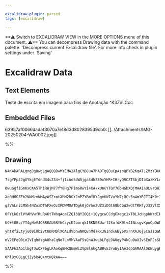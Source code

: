 ```yaml
---

excalidraw-plugin: parsed
tags: [excalidraw]

---
```

==⚠  Switch to EXCALIDRAW VIEW in the MORE OPTIONS menu of this document. ⚠== You can decompress Drawing data with the command palette: 'Decompress current Excalidraw file'. For more info check in plugin settings under 'Saving'


# Excalidraw Data

## Text Elements
Teste de escrita em 
imagem para fins de Anotação ^K3ZnLCoc

## Embedded Files
63957af0066dadaf3070a7e18d3d8028395d9cb0: [[../Attachments/IMG-20250204-WA0002.jpg]]

%%
## Drawing
```compressed-json
N4KAkARALgngDgUwgLgAQQQDwMYEMA2AlgCYBOuA7hADTgQBuCpAzoQPYB2KqATLZMzYBXUtiRoIACyhQ4zZAHoFAc0JRJQgEYA6bGwC2CgF7N6hbEcK4OCtptbErHALRY8RMpWdx8Q1TdIEfARcZgRmBShcZQUebQAObR4aOiCEfQQOKGZuAG1wMFAwYogSbilNemxSACk4IRTiyFhEcsJ9aKR+EsxuZx4AVgAGbQBOUYB2UZ4ANgAWAYn40YG5

7sgYPp4JgGYkgEYdnd34uZ34+fj1iAoSdW5jgaSdhZ59xYHR+IHryQRCZTSbjDIbXazKYLcUEFARQUhsADWCAAwmx8GxSOU4dZmHBcIEso0SppcNgEcp4UIOMRUejMRJsRxcfjMlAiZAAGaEfD4ADKsEhEkkpI0gXZEGYcMRCAA6ndJNx9tdJfCkfyYIL0IIPOLKYCOOEcmglTCIGw8dg1JtjUNoU0IJTqQbmEbUBwhDzlQgEMRuPF9vEeFdTYwW

OwuGgfiGmKxOAA5ThiRWjM77fY8Hg7PimoRwYi4KA+xUnGYTQY7GbHGbXQjMAAiaULvrQHIIYWuFOEcAAksRXbkALrXTTCakAUWCGSy/aHpqIHAR3HdnrnbDJRZbbYQ1y5wV75UrKwmuA5tpmM3z+Y5OyGEyGuAmCADxB2xHiQyDOxWxFG2E0Q3FZh3HEVB8iaMATXA/YYVne1CGpLBylwACCgAX26IoSjKCQAGkdgALQ4AAZVFsHFFoQOgLA2Wu

Xo0H6OZEh2NNMzmNMAyWSZrmtXhM20OYJnPZYBmY8YJgmKN7VuYh7jQCs5n4mYRJTI4K0+IZJJKP4ASBY03m0GYhhmfY7zLLMRNmMEOAhEC7RKFVpVpDFygAYgQIZmOY8USTJTsqRpNFnIZcgmTxAkaNNXc+QFSjtTKZUpSROUZIVNBs3tBy1Ri8o4t9a49UkZ1XUgkpzVJK1FVtDtKR7Ps8lgkoOXIDJ9zQZd8BrBC6PQXB9l1UdiCKpcPQ600w

g3VALniLM5h4NZozDThFXeOzIFDWMOATDgk0jOYhn2UZ3iDGt60bCbW3wdtTRHfyJ3SVlXXa65c3zJti3OUtBnfF5g3tedFzakbrnRddm1QC6rvtQtMDZCQABVwkLVBiAQVBwmqNRcDR/RUAAHQ4dpOhxsKsa5JlkYQfGAEEODYKIAHOAGO2F1SgEZh8oEclVGUbRoDSEx7G8YJjplHSVASfB+DmAp1Aabp3AmZZndOCgXlCCMECb20D8ZjeOZxi

OFYLk0zlVYAMVwfRuR46tTWhqAqaIZQI3QYIOQi+1QygcwCCdgFXegc1xT0LJcHgphWrdIHTQxAF4IIdnYfQLmkd59GBaiIX8cJsXifxUnpdl+WGeZ8VcCEKA2AAJXCDWQIh7c5wjgAJf5AWT/ZtB2AY0Iw01sLdtgAFV4jjGBCEXa4KKxajxW6vZbUmb5BgEjNmImbjuD4nghi+RYsy/ASz2uaTZNQJ4M1tfar7vZjBl+dvdN4TfTXBTVVolRKU

UC+l0Bc/YT4gHeVJOSR0AU6RYhCsycK4oorqk1BKNE8Uxrf2SufdK9lv4INisgvKpoCpDWNNcMqlpYCVU/n5WqM4dzNQQFHJ6A8upIWSPlAaRDo4rgyt6MGB1BJzDXmWa461wwPGETGcMW0dqoBMqcZYuwZi/SwqdYIb00BwiEE3e0N1xyTgesNLhJQXoFgmiZD6ZZVgVmMsDeCANOGjT+muJEYNG7TznhIVmFAk7lDgardWmtt6fw5BbK2NtuB2

yhtRf2Ltyju09iUb2vt8DRMDlXOAIdVbhwNKQBhMd7Rx38Indx6By6VxrnXAJ6jSCaJsQaNuOlO7d17sUVC4BYIQFwHAOA/ITHcEwtAP4GRYkNKJAwQgCAKAACFQF+WpE5P+EAXIcmWSs0Z2ARDhW7IWfQ/JVQ/0gRINyHlDh9W6BAdZpBNnbOmb5cB8yoE4jCqyNZGzWRbPSObbk0UNS4J1Gci5Vz0i7OlOg1KvB/mvKyO8nZ2DsoSFyi8y5bzt

nV2EPqQ0ioIVIqhdsgA8haCqNo7LnMhVAaF5sQnW3wLbLFgL9AUqyP4kCu9aXIvSEnFJsSEAe0RXSnppBHaXLYBQP4uAwaMJKACtl+gxzUipkKkVIQwYdIVby6V8r4RePgJRcBoz+ZonwAADQeMcbQgldirE+OeDMEx5r2WqAagAmtwA2EwEgLGmimNMR8SoQCMGwAwfSQwEE0VCAyzSwDoQKCS7FZKUXsIxRIXVZyKQkCZYElNAtiD8gQOkyMma

SAAFk2Ao1lbgTQwQXFbgLRAoKqBMKQEmWiZVpBlAkgABRvE3rwEy1Ae3dpGAMAAlOKWuygPT4nKK2jtmZQS8BvH22dfbB0jr7tGqVjLv74p9pwR6eTOR0NrghAW1kg32kyOWyt3ANFaMlUQPNqAb3XA4FbECT7Y6V3nG+6pCA12lU0AAKwQNgbIvIX1wGLaWl9FbzrVujaSH2jA4YBvwGekoM94VpBA6I646zJQGDhtqgxDiSgg2cdwVxc5QiO2w

0hlDxG0LgCjZybk4Q+mtNQkAA===
```
%%